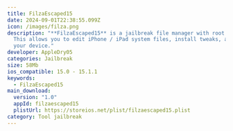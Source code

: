 ```yaml
---
title: FilzaEscaped15
date: 2024-09-01T22:38:55.099Z
icon: /images/filza.png
description: "**FilzaEscaped15** is a jailbreak file manager with root access.
  This allows you to edit iPhone / iPad system files, install tweaks, and modify
  your device."
developer: AppleDry05
categories: Jailbreak
size: 58Mb
ios_compatible: 15.0 - 15.1.1
keywords:
  - FilzaEscaped15
main_download:
  version: "1.0"
  appId: filzaescaped15
  plistUrl: https://storeios.net/plist/filzaescaped15.plist
category: Tool jailbreak
---
```

